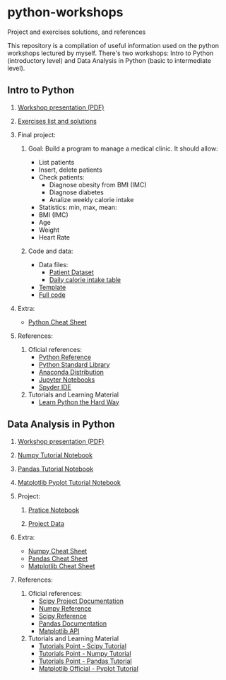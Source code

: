 # python-workshops
Project and exercises solutions, and references

This repository is a compilation of useful information used on the python workshops lectured by myself.
There's two workshops: Intro to Python (introductory level) and Data Analysis in Python (basic to intermediate level).

## Intro to Python

1. [Workshop presentation (PDF)](./intro_python/presentation.pdf)

2. [Exercises list and solutions](./intro_python/exercises_solutions.md)

3. Final project:

   1. Goal:
      Build a program to manage a medical clinic. It should allow:
      - List patients
      - Insert, delete patients
      - Check patients:
        - Diagnose obesity from BMI (IMC)
        - Diagnose diabetes
        - Analize weekly calorie intake
      - Statistics: min, max, mean:
      - BMI (IMC)
      - Age
      - Weight
      - Heart Rate

	2. Code and data:
   	   * Data files:
         * [Patient Dataset](./intro_python/patient_dataset.csv)
         * [Daily calorie intake table](./intro_python/calorie_intake.csv)
       * [Template](./intro_python/projecto_template.py)
       * [Full code](./intro_python/projecto.py)

4. Extra:
   * [Python Cheat Sheet](./intro_python/python3-cheatsheet-english.pdf)

5. References:
   1. Oficial references:
      * [Python Reference](https://docs.python.org/3/reference/index.html)
      * [Python Standard Library](https://docs.python.org/3/library/index.html)
      * [Anaconda Distribution](https://www.anaconda.com/distribution/)
      * [Jupyter Notebooks](https://jupyter.org)
      * [Spyder IDE](https://www.spyder-ide.org/)
   2. Tutorials and Learning Material  
      * [Learn Python the Hard Way](https://learnpythonthehardway.org/book/)

## Data Analysis in Python

1. [Workshop presentation (PDF)](./python_data_analysis/presentation.pdf)

2. [Numpy Tutorial Notebook](./python_data_analysis/numpy_tutorial.ipynb)

3. [Pandas Tutorial Notebook](./python_data_analysis/pandas_tutorial.ipynb)

4. [Matplotlib Pyplot Tutorial Notebook](./python_data_analysis/pyplot_tutorial.ipynb)

5. Project:

   1. [Pratice Notebook](./python_data_analysis/project.ipynb)

   2. [Project Data](./python_data_analysis/HFAMDB_dataset)

6. Extra:

   * [Numpy Cheat Sheet](./python_data_analysis/Numpy_Python_Cheat_Sheet.pdf)
   * [Pandas Cheat Sheet](./python_data_analysis/Python_Pandas_Cheat_Sheet.pdf)
   * [Matplotlib Cheat Sheet](./python_data_analysis/Python_Matplotlib_Cheat_Sheet.pdf)

6. References:
   1. Oficial references:
      * [Scipy Project Documentation](https://scipy.org/docs.html)
      * [Numpy Reference](https://docs.scipy.org/doc/numpy/reference/index.html)
      * [Scipy Reference](https://docs.scipy.org/doc/scipy/reference/)
      * [Pandas Documentation](http://pandas.pydata.org/pandas-docs/stable/)
      * [Matplotlib API](https://matplotlib.org/api/api_overview.html)
   2. Tutorials and Learning Material  
      * [Tutorials Point - Scipy Tutorial](https://www.tutorialspoint.com/scipy/index.htm)
      * [Tutorials Point - Numpy Tutorial](https://www.tutorialspoint.com/numpy/index.htm)
      * [Tutorials Point - Pandas Tutorial](https://www.tutorialspoint.com/python_pandas/index.htm)
      * [Matplotlib Official - Pyplot Tutorial](https://matplotlib.org/tutorials/introductory/pyplot.html#sphx-glr-tutorials-introductory-pyplot-py)